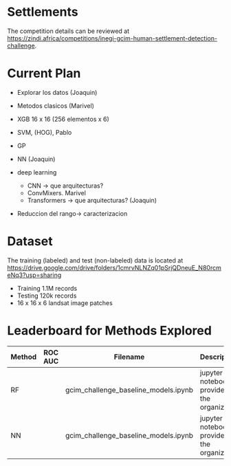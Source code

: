 # Settlements


The competition details can be reviewed at https://zindi.africa/competitions/inegi-gcim-human-settlement-detection-challenge.

# Current Plan

* Explorar los datos (Joaquin)
*  Metodos clasicos (Marivel)
  * XGB 16 x 16  (256 elementos x 6)
  * SVM, (HOG), Pablo
  * GP
  * NN (Joaquin)

* deep learning
  * CNN -> que arquitecturas?
  * ConvMixers. Marivel
  * Transformers -> que arquitecturas? (Joaquin)

* Reduccion del rango-> caracterizacion



# Dataset

The training (labeled) and test (non-labeled) data is located at https://drive.google.com/drive/folders/1cmrvNLNZq01pSrjQDneuE_N80rcmeNq3?usp=sharing

* Training 1.1M records
* Testing 120k records
* 16 x 16 x 6 landsat image patches

# Leaderboard for Methods Explored

| Method | ROC AUC | Filename                                    |Description                                |
---------|---------|---------------------------------------------|-------------------------------------------|
| RF     |         | gcim_challenge_baseline_models.ipynb        |jupyter notebook provided by the organizers|
| NN     |         | gcim_challenge_baseline_models.ipynb        |jupyter notebook provided by the organizers|








